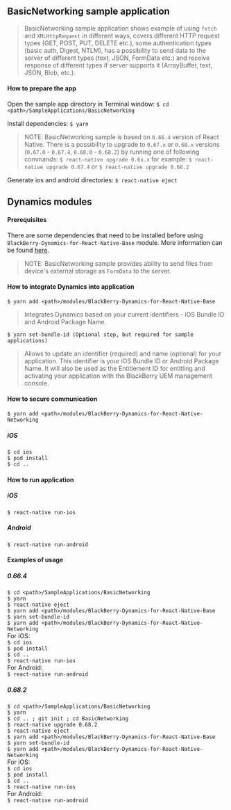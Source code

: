 ## BasicNetworking sample application
> BasicNetworking sample application shows example of using `fetch` and `XMLHttpRequest` in different ways, covers different HTTP request types (GET, POST, PUT, DELETE etc.), some authentication types (basic auth, Digest, NTLM), has a possibility to send data to the server of different types (text, JSON, FormData etc.) and receive response of different types if server supports it (ArrayBuffer, text, JSON, Blob, etc.).

#### How to prepare the app
Open the sample app directory in Terminal window:
`$ cd <path>/SampleApplications/BasicNetworking`

Install dependencies:
`$ yarn`

> NOTE: BasicNetworking sample is based on `0.66.4` version of React Native. There is a possibility to upgrade to `0.67.x` or `0.68.x` versions (`0.67.0` - `0.67.4`, `0.68.0` - `0.68.2`) by running one of following commands:
`$ react-native upgrade 0.6x.x`
for example:
`$ react-native upgrade 0.67.4`
or
`$ react-native upgrade 0.68.2`

Generate ios and android directories:
`$ react-native eject`

## Dynamics modules
#### Prerequisites
There are some dependencies that need to be installed before using `BlackBerry-Dynamics-for-React-Native-Base` module. More information can be found [here](https://github.com/blackberry/BlackBerry-Dynamics-React-Native-SDK/tree/master/modules/BlackBerry-Dynamics-for-React-Native-Base#Preconditions).
> NOTE: BasicNetworking sample provides ability to send files from device's external storage as `FormData` to the server.

#### How to integrate Dynamics into application
	$ yarn add <path>/modules/BlackBerry-Dynamics-for-React-Native-Base

> Integrates Dynamics based on your current identifiers - iOS Bundle ID and Android Package Name.

	$ yarn set-bundle-id (Optional step, but required for sample applications)

> Allows to update an identifier (required) and name (optional) for your application. This identifier is your iOS Bundle ID or Android Package Name. It will also be used as the Entitlement ID for entitling and activating your application with the BlackBerry UEM management console.

#### How to secure communication
	$ yarn add <path>/modules/BlackBerry-Dynamics-for-React-Native-Networking

##### iOS
`$ cd ios`  
`$ pod install`  
`$ cd ..`

#### How to run application
##### iOS
`$ react-native run-ios`

##### Android
`$ react-native run-android`

#### Examples of usage
##### 0.66.4
`$ cd <path>/SampleApplications/BasicNetworking`  
`$ yarn`  
`$ react-native eject`  
`$ yarn add <path>/modules/BlackBerry-Dynamics-for-React-Native-Base`  
`$ yarn set-bundle-id`  
`$ yarn add <path>/modules/BlackBerry-Dynamics-for-React-Native-Networking`  
For iOS:  
`$ cd ios`  
`$ pod install`  
`$ cd ..`  
`$ react-native run-ios`  
For Android:  
`$ react-native run-android`
##### 0.68.2
`$ cd <path>/SampleApplications/BasicNetworking`  
`$ yarn`  
`$ cd .. ; git init ; cd BasicNetworking`  
`$ react-native upgrade 0.68.2`  
`$ react-native eject`  
`$ yarn add <path>/modules/BlackBerry-Dynamics-for-React-Native-Base`  
`$ yarn set-bundle-id`  
`$ yarn add <path>/modules/BlackBerry-Dynamics-for-React-Native-Networking`  
For iOS:  
`$ cd ios`  
`$ pod install`  
`$ cd ..`  
`$ react-native run-ios`  
For Android:  
`$ react-native run-android`
